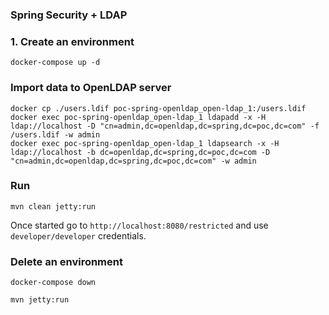 ### Spring Security + LDAP

### 1. Create an environment
```
docker-compose up -d
```

### Import data to OpenLDAP server
```
docker cp ./users.ldif poc-spring-openldap_open-ldap_1:/users.ldif
docker exec poc-spring-openldap_open-ldap_1 ldapadd -x -H ldap://localhost -D "cn=admin,dc=openldap,dc=spring,dc=poc,dc=com" -f /users.ldif -w admin
docker exec poc-spring-openldap_open-ldap_1 ldapsearch -x -H ldap://localhost -b dc=openldap,dc=spring,dc=poc,dc=com -D "cn=admin,dc=openldap,dc=spring,dc=poc,dc=com" -w admin
```

### Run
```
mvn clean jetty:run
``` 

Once started go to `http://localhost:8080/restricted` and use `developer/developer` credentials. 

### Delete an environment
```
docker-compose down
```






```
mvn jetty:run
```